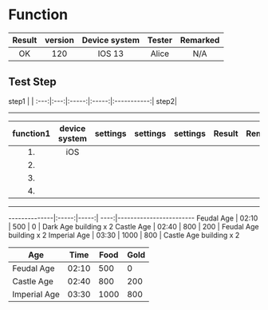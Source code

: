 # Function


Result| version  | Device system | Tester| Remarked
:---:|:-----:|:-----:|:-----------:|:------------------------:|
OK   | 120 |IOS 13|Alice|N/A

## Test Step

step1  |    | 
:---:|:---:|:-----:|:-----:|:-----------:|
step2|
___
function1|device system|settings|settings|settings|Result|Remarked|
:-------:|:-----------:|:------:|:------:|:------:|:---:|:---:|
   1.    |iOS             
   2.    |
   3.    |
   4.    |


______

--------------|:-----:|-----:| ----:|------------------------
Feudal Age    | 02:10 |  500 |    0 | Dark Age building x 2
Castle Age    | 02:40 |  800 |  200 | Feudal Age building x 2
Imperial Age  | 03:30 | 1000 |  800 | Castle Age building x 2
 

 Age           | Time  | Food | Gold      
--------------|-------|------|------     
Feudal Age    | 02:10 |  500 |    0      
Castle Age    | 02:40 |  800 |  200
Imperial Age  | 03:30 | 1000 |  800 